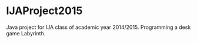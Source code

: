 # IJAProject2015
Java project for IJA class of academic year 2014/2015. Programming a desk game Labyrinth.
